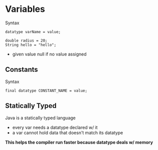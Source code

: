 # Variables
Syntax
```
datatype varName = value;

double radius = 20;
String hello = "hello";
```
- given value null if no value assigned

## Constants
Syntax
```
final datatype CONSTANT_NAME = value;
```  

## Statically Typed
Java is a statically typed language
- every var needs a datatype declared w/ it
- a var cannot hold data that doesn't match its datatype  

**This helps the compiler run faster because datatype deals w/ memory**